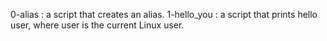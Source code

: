 0-alias :  a script that creates an alias.
1-hello_you : a script that prints hello user, where user is the current Linux user.
